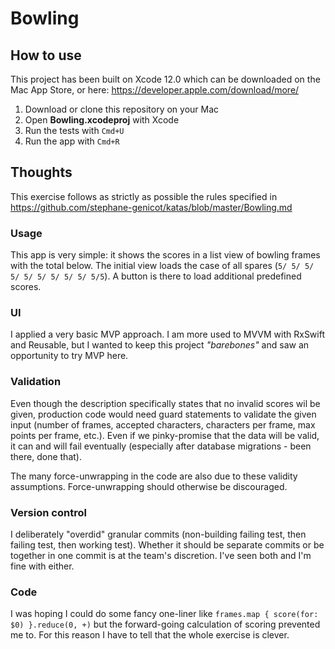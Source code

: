 # Bowling

## How to use

This project has been built on Xcode 12.0 which can be downloaded on the Mac App Store, or here: https://developer.apple.com/download/more/
1. Download or clone this repository on your Mac
2. Open **Bowling.xcodeproj** with Xcode
3. Run the tests with `Cmd+U`
4. Run the app with `Cmd+R`

## Thoughts

This exercise follows as strictly as possible the rules specified in https://github.com/stephane-genicot/katas/blob/master/Bowling.md

###  Usage

This app is very simple: it shows the scores in a list view of bowling frames with the total below. The initial view loads the case of all spares (`5/ 5/ 5/ 5/ 5/ 5/ 5/ 5/ 5/ 5/5`). A button is there to load additional predefined scores.

### UI

I applied a very basic MVP approach. I am more used to MVVM with RxSwift and Reusable, but I wanted to keep this project *"barebones"* and saw an opportunity to try MVP here.

### Validation

Even though the description specifically states that no invalid scores wil be given, production code would need guard statements to validate the given input (number of frames, accepted characters, characters per frame, max points per frame, etc.). Even if we pinky-promise that the data will be valid, it can and will fail eventually (especially after database migrations - been there, done that).

The many force-unwrapping in the code are also due to these validity assumptions. Force-unwrapping should otherwise be discouraged.

### Version control

I deliberately "overdid" granular commits (non-building failing test, then failing test, then working test). Whether it should be separate commits or be together in one commit is at the team's discretion. I've seen both and I'm fine with either.

### Code

I was hoping I could do some fancy one-liner like `frames.map { score(for: $0) }.reduce(0, +)` but the forward-going calculation of scoring prevented me to. For this reason I have to tell that the whole exercise is clever.

